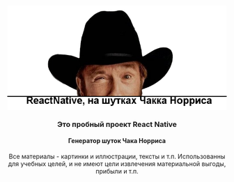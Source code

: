<img src="https://github.com/ilias222/test-readi/blob/main/chak-banner.png?raw=true" alt="Что то пошло не так. Это баннер!" align="center">

<h3 align="center">Это пробный проект React Native
</h3>
<h4 align="center">Генератор шуток Чака Норриса
</h4>
<p align="center">Все материалы - картинки и иллюстрации, тексты и т.п. 
<span color="blue">Использованны для учебных целей, и не имеют цели извлечения материальной выгоды, прибыли и т.п.</span>
</p>